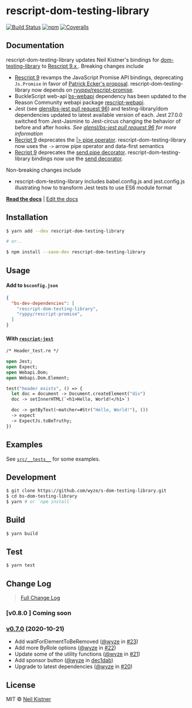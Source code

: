 # rescript-dom-testing-library
[![Build Status][circleci-image]][circleci-url] [![npm][npm-image]][npm-url] [![Coveralls][codecov-image]][codecov-url]

## Documentation
rescript-dom-testing-library updates Neil Kistner's bindings for [dom-testing-library](//github.com/testing-library/dom-testing-library) to [Rescript 9.x ](//github.com/rescript-lang/).  Breaking changes include

- [Rescript 9](https://rescript-lang.org/docs/manual/latest/introduction) revamps the JavaScript Promise API bindings, deprecating `Js.Promise` in favor of [Patrick Ecker's proposal](https://github.com/ryyppy/rescript-promise#usage). rescript-dom-testing-library now depends on [ryyppy/rescript-promise](https://github.com/ryyppy/rescript-promise#usage).
- BuckleScript web-api [bs-webapi](https://www.npmjs.com/package/bs-webapi) dependency has been updated to the Reason Community webapi package [rescript-webapi](https://www.npmjs.com/package/rescript-webapi).
- Jest (see [glenslbs-jest pull request 96](https://github.com/glennsl/bs-jest/pull/96)) and testing-library/dom dependencies updated to latest available version of each.  Jest 27.0.0 switched from Jest-Jasmine to Jest-circus changing the behavior of before and after hooks.  *See [glensl/bs-jest pull request 96](https://github.com/glennsl/bs-jest/pull/96) for more information*
- [Recript 9](https://rescript-lang.org/docs/manual/latest/introduction) deprecates the [|> pipe operator](https://rescript-lang.org/docs/manual/latest/pipe#triangle-pipe-deprecated). rescript-dom-testing-library now uses the `->` arrow pipe operator and data-first semantics
- [Recript 9](https://rescript-lang.org/docs/manual/latest/introduction) deprecates the [send.pipe decorator](https://rescript-lang.org/syntax-lookup#send-pipe-decorator).  rescript-dom-testing-library bindings now use the [send decorator](https://rescript-lang.org/syntax-lookup#send-decorator).

Non-breaking changes include
- rescript-dom-testing-library includes babel.config.js and jest.config.js illustrating how to transform Jest tests to use ES6 module format



[**Read the docs**](//testing-library.com/docs/bs-react-testing-library/intro) | [Edit the docs](//github.com/alexkrolick/testing-library-docs)

## Installation

```sh
$ yarn add --dev rescript-dom-testing-library

# or..

$ npm install --save-dev rescript-dom-testing-library
```

## Usage

#### Add to `bsconfig.json`

```json
{
  "bs-dev-dependencies": [
    "rescript-dom-testing-library",
    "ryppy/rescript-promise",
  ]
}
```

#### With [`rescript-jest`](//github.com/glennsl/bs-jest)

```ocaml
/* Header_test.re */

open Jest;
open Expect;
open Webapi.Dom;
open Webapi.Dom.Element;

test("header exists", () => {
  let doc = document -> Document.createElement("div")
  doc -> setInnerHTML(`<h1>Hello, World!</h1>`)

  doc -> getByText(~matcher=#Str("Hello, World!"), ())
  -> expect
  -> ExpectJs.toBeTruthy;
})
```

## Examples

See [`src/__tests__`](src/__tests__) for some examples.

## Development

```sh
$ git clone https://github.com/wyze/s-dom-testing-library.git
$ cd bs-dom-testing-library
$ yarn # or `npm install`
```

## Build

```sh
$ yarn build
```

## Test

```sh
$ yarn test
```

## Change Log

> [Full Change Log](changelog.md)

### [v0.8.0 ] Coming soon
### [v0.7.0](https://github.com/wyze/bs-dom-testing-library/releases/tag/v0.7.0) (2020-10-21)

* Add waitForElementToBeRemoved ([@wyze](https://github.com/wyze) in [#23](https://github.com/wyze/bs-dom-testing-library/pull/23))
* Add more ByRole options ([@wyze](https://github.com/wyze) in [#22](https://github.com/wyze/bs-dom-testing-library/pull/22))
* Update some of the utility functions ([@wyze](https://github.com/wyze) in [#21](https://github.com/wyze/bs-dom-testing-library/pull/21))
* Add sponsor button ([@wyze](https://github.com/wyze) in [dec1dab](https://github.com/wyze/bs-dom-testing-library/commit/dec1dab))
* Upgrade to latest dependencies ([@wyze](https://github.com/wyze) in [#20](https://github.com/wyze/bs-dom-testing-library/pull/20))

## License

MIT © [Neil Kistner](https://neilkistner.com)

[circleci-image]: https://img.shields.io/circleci/project/github/wyze/bs-dom-testing-library.svg?style=flat-square
[circleci-url]: https://circleci.com/gh/wyze/bs-dom-testing-library

[npm-image]: https://img.shields.io/npm/v/bs-dom-testing-library.svg?style=flat-square
[npm-url]: https://npm.im/bs-dom-testing-library

[codecov-image]: https://img.shields.io/codecov/c/github/wyze/bs-dom-testing-library.svg?style=flat-square
[codecov-url]: https://codecov.io/github/wyze/bs-dom-testing-library
